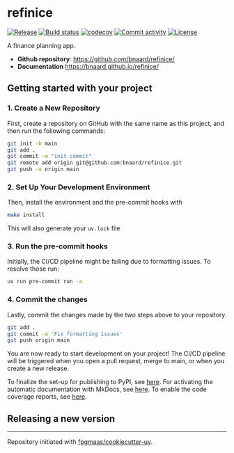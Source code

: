 # refinice

[![Release](https://img.shields.io/github/v/release/bnaard/refinice)](https://img.shields.io/github/v/release/bnaard/refinice)
[![Build status](https://img.shields.io/github/actions/workflow/status/bnaard/refinice/main.yml?branch=main)](https://github.com/bnaard/refinice/actions/workflows/main.yml?query=branch%3Amain)
[![codecov](https://codecov.io/gh/bnaard/refinice/branch/main/graph/badge.svg)](https://codecov.io/gh/bnaard/refinice)
[![Commit activity](https://img.shields.io/github/commit-activity/m/bnaard/refinice)](https://img.shields.io/github/commit-activity/m/bnaard/refinice)
[![License](https://img.shields.io/github/license/bnaard/refinice)](https://img.shields.io/github/license/bnaard/refinice)

A finance planning app.

- **Github repository**: <https://github.com/bnaard/refinice/>
- **Documentation** <https://bnaard.github.io/refinice/>

## Getting started with your project

### 1. Create a New Repository

First, create a repository on GitHub with the same name as this project, and then run the following commands:

```bash
git init -b main
git add .
git commit -m "init commit"
git remote add origin git@github.com:bnaard/refinice.git
git push -u origin main
```

### 2. Set Up Your Development Environment

Then, install the environment and the pre-commit hooks with

```bash
make install
```

This will also generate your `uv.lock` file

### 3. Run the pre-commit hooks

Initially, the CI/CD pipeline might be failing due to formatting issues. To resolve those run:

```bash
uv run pre-commit run -a
```

### 4. Commit the changes

Lastly, commit the changes made by the two steps above to your repository.

```bash
git add .
git commit -m 'Fix formatting issues'
git push origin main
```

You are now ready to start development on your project!
The CI/CD pipeline will be triggered when you open a pull request, merge to main, or when you create a new release.

To finalize the set-up for publishing to PyPI, see [here](https://fpgmaas.github.io/cookiecutter-uv/features/publishing/#set-up-for-pypi).
For activating the automatic documentation with MkDocs, see [here](https://fpgmaas.github.io/cookiecutter-uv/features/mkdocs/#enabling-the-documentation-on-github).
To enable the code coverage reports, see [here](https://fpgmaas.github.io/cookiecutter-uv/features/codecov/).

## Releasing a new version



---

Repository initiated with [fpgmaas/cookiecutter-uv](https://github.com/fpgmaas/cookiecutter-uv).
